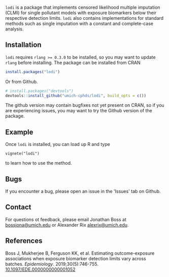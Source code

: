
<!-- README.md is generated from README.Rmd. Please edit that file -->

`lodi` is a package that implements censored likelihood multiple
imputation (CLMI) for single pollutant models with exposure biomarkers
below their respective detection limits. `lodi` also contains implementations
for standard methods such as single imputation with a constant and
complete-case analysis.
## Installation
`lodi` requires `rlang >= 0.3.0` to be installed, so you may want to update `rlang` before installing.
The package can be installed from CRAN 
```r
install.packages("lodi")
```
Or from Github.
``` r
# install.packages("devtools")
devtools::install_github("umich-cphds/lodi", build_opts = c())
```
The github version may contain bugfixes not yet present on CRAN, so if you are experiencing issues, you may want to try the Github version of the package.

## Example
Once `lodi` is installed, you can load up R and type 

```
vignete("lodi")
```
to learn how to use the method.

## Bugs
If you encounter a bug, please open an issue in the 'Issues' tab on Github. 
## Contact
For questions ot feedback, please email Jonathan Boss at <bossjona@umich.edu> or Alexander Rix <alexrix@umich.edu>.
## References
Boss J, Mukherjee B, Ferguson KK, et al. Estimating outcome-exposure
associations when exposure biomarker detection limits vary across batches.
*Epidemiology*. 2019;30(5):746-755.
[10.1097/EDE.0000000000001052](https://doi.org/10.1097/EDE.0000000000001052)
